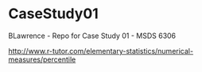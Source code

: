 # CaseStudy01
BLawrence - Repo for Case Study 01 - MSDS 6306

http://www.r-tutor.com/elementary-statistics/numerical-measures/percentile
